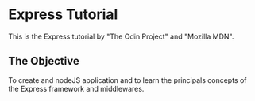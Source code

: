 # Express Tutorial

This is the Express tutorial by "The Odin Project" and "Mozilla MDN".

## The Objective

To create and nodeJS application and to learn the principals concepts of the Express framework and middlewares.